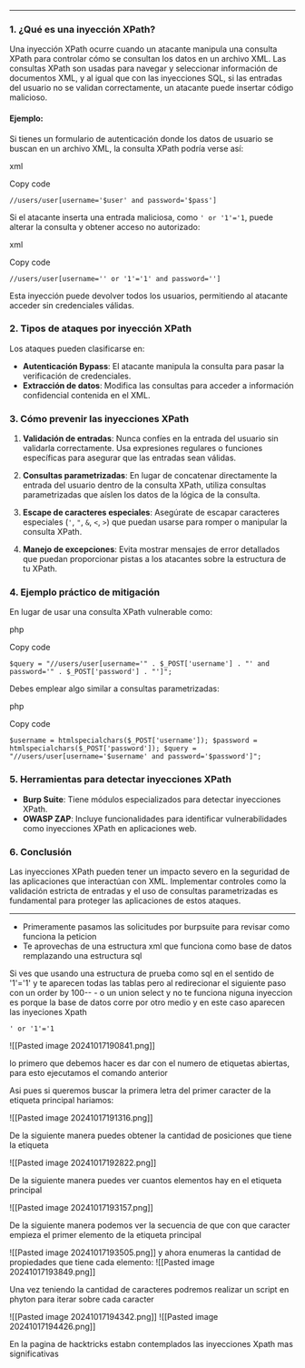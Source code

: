 
------

### 1. **¿Qué es una inyección XPath?**

Una inyección XPath ocurre cuando un atacante manipula una consulta XPath para controlar cómo se consultan los datos en un archivo XML. Las consultas XPath son usadas para navegar y seleccionar información de documentos XML, y al igual que con las inyecciones SQL, si las entradas del usuario no se validan correctamente, un atacante puede insertar código malicioso.

#### Ejemplo:

Si tienes un formulario de autenticación donde los datos de usuario se buscan en un archivo XML, la consulta XPath podría verse así:

xml

Copy code

`//users/user[username='$user' and password='$pass']`

Si el atacante inserta una entrada maliciosa, como `' or '1'='1`, puede alterar la consulta y obtener acceso no autorizado:

xml

Copy code

`//users/user[username='' or '1'='1' and password='']`

Esta inyección puede devolver todos los usuarios, permitiendo al atacante acceder sin credenciales válidas.

### 2. **Tipos de ataques por inyección XPath**

Los ataques pueden clasificarse en:

- **Autenticación Bypass**: El atacante manipula la consulta para pasar la verificación de credenciales.
- **Extracción de datos**: Modifica las consultas para acceder a información confidencial contenida en el XML.

### 3. **Cómo prevenir las inyecciones XPath**

1. **Validación de entradas**: Nunca confíes en la entrada del usuario sin validarla correctamente. Usa expresiones regulares o funciones específicas para asegurar que las entradas sean válidas.
    
2. **Consultas parametrizadas**: En lugar de concatenar directamente la entrada del usuario dentro de la consulta XPath, utiliza consultas parametrizadas que aíslen los datos de la lógica de la consulta.
    
3. **Escape de caracteres especiales**: Asegúrate de escapar caracteres especiales (`'`, `"`, `&`, `<`, `>`) que puedan usarse para romper o manipular la consulta XPath.
    
4. **Manejo de excepciones**: Evita mostrar mensajes de error detallados que puedan proporcionar pistas a los atacantes sobre la estructura de tu XPath.
    

### 4. **Ejemplo práctico de mitigación**

En lugar de usar una consulta XPath vulnerable como:

php

Copy code

`$query = "//users/user[username='" . $_POST['username'] . "' and password='" . $_POST['password'] . "']";`

Debes emplear algo similar a consultas parametrizadas:

php

Copy code

`$username = htmlspecialchars($_POST['username']); $password = htmlspecialchars($_POST['password']); $query = "//users/user[username='$username' and password='$password']";`

### 5. **Herramientas para detectar inyecciones XPath**

- **Burp Suite**: Tiene módulos especializados para detectar inyecciones XPath.
- **OWASP ZAP**: Incluye funcionalidades para identificar vulnerabilidades como inyecciones XPath en aplicaciones web.

### 6. **Conclusión**

Las inyecciones XPath pueden tener un impacto severo en la seguridad de las aplicaciones que interactúan con XML. Implementar controles como la validación estricta de entradas y el uso de consultas parametrizadas es fundamental para proteger las aplicaciones de estos ataques.

----------

- Primeramente pasamos las solicitudes por burpsuite para revisar como funciona la peticion 
- Te aprovechas de una estructura xml que funciona como base de datos remplazando una estructura sql

Si ves que usando una estructura de prueba como sql en el sentido de '1'='1' y te aparecen todas las tablas pero al redirecionar el siguiente paso con un order by 100-- - o un union select y no te funciona niguna inyeccion es porque la base de datos corre por otro medio y en este caso aparecen las inyeciones Xpath 

```
' or '1'='1 
```

![[Pasted image 20241017190841.png]]

lo primero que debemos hacer es dar con el numero de etiquetas abiertas, para esto ejecutamos el comando anterior 

Asi pues si queremos buscar la primera letra del primer caracter de la etiqueta principal hariamos:

![[Pasted image 20241017191316.png]]

De la siguiente manera puedes obtener la cantidad de posiciones que tiene la etiqueta 

![[Pasted image 20241017192822.png]]

De la siguiente manera puedes ver cuantos elementos hay en el etiqueta principal 

![[Pasted image 20241017193157.png]]

De la siguiente manera podemos ver la secuencia de que con que caracter empieza el primer elemento de la etiqueta principal

![[Pasted image 20241017193505.png]]
  y ahora enumeras la cantidad de propiedades que tiene cada elemento:
![[Pasted image 20241017193849.png]]



Una vez teniendo la cantidad de caracteres podremos realizar un script en phyton para iterar sobre cada caracter

![[Pasted image 20241017194342.png]]
![[Pasted image 20241017194426.png]]

En la pagina de hacktricks estabn contemplados las inyecciones Xpath mas significativas 


